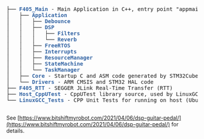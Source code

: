 
<pre>├── <font color="#3465A4"><b>F405_Main</b></font> - Main Application in C++, entry point "appmain()"
│   ├── <font color="#3465A4"><b>Application</b></font>
│   │   ├── <font color="#3465A4"><b>Debounce</b></font>
│   │   ├── <font color="#3465A4"><b>DSP</b></font>
│   │   │   ├── <font color="#3465A4"><b>Filters</b></font>
│   │   │   └── <font color="#3465A4"><b>Reverb</b></font>
│   │   ├── <font color="#3465A4"><b>FreeRTOS</b></font>
│   │   ├── <font color="#3465A4"><b>Interrupts</b></font>
│   │   ├── <font color="#3465A4"><b>ResourceManager</b></font>
│   │   ├── <font color="#3465A4"><b>StateMachine</b></font>
│   │   └── <font color="#3465A4"><b>TaskManager</b></font>
│   ├── <font color="#3465A4"><b>Core</b></font> - Startup C and ASM code generated by STM32CubeIDE. Calls "appmain()"
│   └── <font color="#3465A4"><b>Drivers</b></font> - ARM CMSIS and STM32 HAL code
├── <font color="#3465A4"><b>F405_RTT</b></font> - SEGGER JLink Real-Time Transfer (RTT)
├── <font color="#3465A4"><b>Host_CppUTest</b></font> - CppUTest library source, used by LinuxGCC_Tests
└── <font color="#3465A4"><b>LinuxGCC_Tests</b></font> - CPP Unit Tests for running on host (Ubuntu)

</pre>


See [https://www.bitshiftmyrobot.com/2021/04/06/dsp-guitar-pedal/](https://www.bitshiftmyrobot.com/2021/04/06/dsp-guitar-pedal/) for details.
